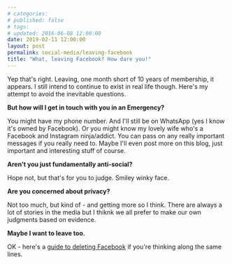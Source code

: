 ```yaml
---
# categories: 
# published: false
# tags: 
# updated: 2016-06-08 12:00:00
date: 2019-02-11 12:00:00
layout: post
permalink: social-media/leaving-facebook
title: "What, leaving Facebook? How dare you!"
---
```


Yep that's right. Leaving, one month short of 10 years of membership, it appears.  I still intend to continue to exist in real life though.  Here's my attempt to avoid the inevitable questions.

**But how will I get in touch with you in an Emergency?**

You might have my phone number.  And I'll still be on WhatsApp (yes I know it's owned by Facebook). Or you might know my lovely wife who's a Facebook and Instagram ninja/addict. You can pass on any really important messages if you really need to. Maybe I'll even post more on this blog, just important and interesting stuff of course.

**Aren't you just fundamentally anti-social?**

Hope not, but that's for you to judge. Smiley winky face.

**Are you concerned about privacy?**

Not too much, but kind of - and getting more so I think. There are always a lot of stories in the media but I thiknk we all prefer to make our own judgments based on evidence.

**Maybe I want to leave too.**

OK - here's a [guide to deleting Facebook](https://deletefacebook.com/) if you're thinking along the same lines.